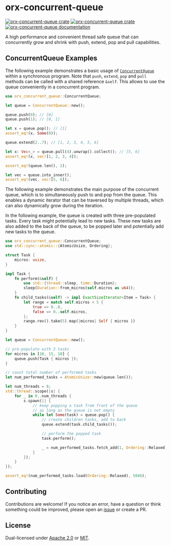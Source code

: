 # orx-concurrent-queue

[![orx-concurrent-queue crate](https://img.shields.io/crates/v/orx-concurrent-queue.svg)](https://crates.io/crates/orx-concurrent-queue)
[![orx-concurrent-queue crate](https://img.shields.io/crates/d/orx-concurrent-queue.svg)](https://crates.io/crates/orx-concurrent-queue)
[![orx-concurrent-queue documentation](https://docs.rs/orx-concurrent-queue/badge.svg)](https://docs.rs/orx-concurrent-queue)

A high performance and convenient thread safe queue that can concurrently grow and shrink with push, extend, pop and pull capabilities.

## ConcurrentQueue Examples

The following example demonstrates a basic usage of [`ConcurrentQueue`](https://docs.rs/orx-concurrent-queue/latest/orx_concurrent_queue/struct.ConcurrentQueue.html) within a synchronous program. Note that `push`, `extend`, `pop` and `pull` methods can be called with a shared reference `&self`. This allows to use the queue conveniently in a concurrent program.

```rust
use orx_concurrent_queue::ConcurrentQueue;

let queue = ConcurrentQueue::new();

queue.push(0); // [0]
queue.push(1); // [0, 1]

let x = queue.pop(); // [1]
assert_eq!(x, Some(0));

queue.extend(2..7); // [1, 2, 3, 4, 5, 6]

let x: Vec<_> = queue.pull(4).unwrap().collect(); // [5, 6]
assert_eq!(x, vec![1, 2, 3, 4]);

assert_eq!(queue.len(), 2);

let vec = queue.into_inner();
assert_eq!(vec, vec![5, 6]);
```

The following example demonstrates the main purpose of the concurrent queue, which is to simultaneously push to and pop from the queue. This enables a dynamic iterator that can be traversed by multiple threads, which can also dynamically grow during the iteration.

In the following example, the queue is created with three pre-populated tasks. Every task might potentially lead to new tasks. These new tasks are also added to the back of the queue, to be popped later and potentially add new tasks to the queue.

```rust
use orx_concurrent_queue::ConcurrentQueue;
use std::sync::atomic::{AtomicUsize, Ordering};

struct Task {
    micros: usize,
}

impl Task {
    fn perform(&self) {
        use std::{thread::sleep, time::Duration};
        sleep(Duration::from_micros(self.micros as u64));
    }
    fn child_tasks(&self) -> impl ExactSizeIterator<Item = Task> {
        let range = match self.micros < 5 {
            true => 0..0,
            false => 0..self.micros,
        };
        range.rev().take(5).map(|micros| Self { micros })
    }
}

let queue = ConcurrentQueue::new();

// pre-populate with 3 tasks
for micros in [10, 15, 10] {
    queue.push(Task { micros });
}

// count total number of performed tasks
let num_performed_tasks = AtomicUsize::new(queue.len());

let num_threads = 8;
std::thread::scope(|s| {
    for _ in 0..num_threads {
        s.spawn(|| {
            // keep popping a task from front of the queue
            // as long as the queue is not empty
            while let Some(task) = queue.pop() {
                // create children tasks, add to back
                queue.extend(task.child_tasks());

                // perform the popped task
                task.perform();

                _ = num_performed_tasks.fetch_add(1, Ordering::Relaxed);
            }
        });
    }
});

assert_eq!(num_performed_tasks.load(Ordering::Relaxed), 5046);
```

## Contributing

Contributions are welcome! If you notice an error, have a question or think something could be improved, please open an [issue](https://github.com/orxfun/orx-concurrent-queue/issues/new) or create a PR.

## License

Dual-licensed under [Apache 2.0](LICENSE-APACHE) or [MIT](LICENSE-MIT).
